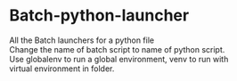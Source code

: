# Batch-python-launcher
 All the Batch launchers for a python file  
 Change the name of batch script to name of python script.  
 Use globalenv to run a global environment, venv to run with  
 virtual environment in folder.